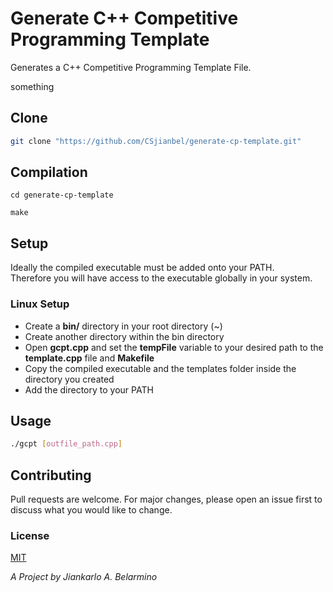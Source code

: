 # Generate C++ Competitive Programming Template

Generates a C++ Competitive Programming Template File.<br />

something

## Clone

```bash
git clone "https://github.com/CSjianbel/generate-cp-template.git"
```

## Compilation

```
cd generate-cp-template

make
```

## Setup

Ideally the compiled executable must be added onto your PATH.<br />
Therefore you will have access to the executable globally in your system.<br />

### Linux Setup

- Create a **bin/** directory in your root directory (~)
- Create another directory within the bin directory
- Open **gcpt.cpp** and set the **tempFile** variable to your desired path to the **template.cpp** file and **Makefile**
- Copy the compiled executable and the templates folder inside the directory you created
- Add the directory to your PATH

## Usage

```bash
./gcpt [outfile_path.cpp]
```

## Contributing

Pull requests are welcome. For major changes, please open an issue first to discuss what you would like to change.

### License

[MIT](https://choosealicense.com/licenses/mit/)

_A Project by Jiankarlo A. Belarmino_

